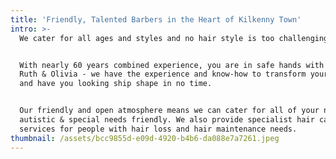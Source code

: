 ```yaml
---
title: 'Friendly, Talented Barbers in the Heart of Kilkenny Town'
intro: >-
  We cater for all ages and styles and no hair style is too challenging for us.


  With nearly 60 years combined experience, you are in safe hands with Sandra,
  Ruth & Olivia - we have the experience and know-how to transform your image
  and have you looking ship shape in no time.


  Our friendly and open atmosphere means we can cater for all of your needs -
  autistic & special needs friendly. We also provide specialist hair care
  services for people with hair loss and hair maintenance needs.
thumbnail: /assets/bcc9855d-e09d-4920-b4b6-da088e7a7261.jpeg
---
```


